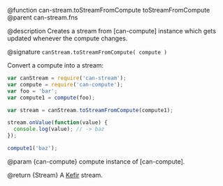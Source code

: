 @function can-stream.toStreamFromCompute toStreamFromCompute
@parent can-stream.fns


@description Creates a stream from [can-compute] instance which gets updated whenever the compute changes.

@signature `canStream.toStreamFromCompute( compute )`

  Convert a compute into a stream:

  ```js
  var canStream = require('can-stream');
  var compute = require('can-compute');
  var foo = 'bar';
  var compute1 = compute(foo);

  var stream = canStream.toStreamFromCompute(compute1);

  stream.onValue(function(value) {
    console.log(value); // -> baz
  });

  compute1('baz');
  ```

  @param {can-compute} compute instance of [can-compute].

  @return {Stream} A [Kefir](https://rpominov.github.io/kefir/) stream.
